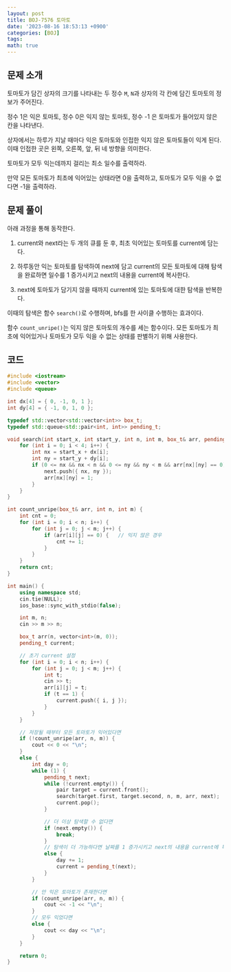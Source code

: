 ```yaml
---
layout: post
title: BOJ-7576 토마토
date: '2023-08-16 18:53:13 +0900'
categories: [BOJ]
tags:
math: true
---
```


## 문제 소개

토마토가 담긴 상자의 크기를 나타내는 두 정수 `M`, `N`과 상자의 각 칸에 담긴 토마토의 정보가 주어진다.

정수 1은 익은 토마토, 정수 0은 익지 않는 토마토, 정수 -1 은 토마토가 들어있지 않은 칸을 나타낸다.

상자에서는 하루가 지날 때마다 익은 토마토와 인접한 익지 않은 토마토들이 익게 된다. 이때 인접한 곳은 왼쪽, 오른쪽, 앞, 뒤 네 방향을 의미한다.

토마토가 모두 익는데까지 걸리는 최소 일수를 출력하라.

만약 모든 토마토가 최초에 익어있는 상태라면 0을 출력하고, 토마토가 모두 익을 수 없다면 -1을 출력하라.

## 문제 풀이

아래 과정을 통해 동작한다.

1. current와 next라는 두 개의 큐를 둔 후, 최초 익어있는 토마토를 current에 담는다.

2. 하루동안 익는 토마토를 탐색하여 next에 담고 current의 모든 토마토에 대해 탐색을 완료하면 일수를 1 증가시키고 next의 내용을 current에 복사한다.

3. next에 토마토가 담기지 않을 때까지 current에 있는 토마토에 대한 탐색을 반복한다.

이때의 탐색은 함수 `search()`로 수행하며, bfs를 한 사이클 수행하는 효과이다.

함수 `count_unripe()`는 익지 않은 토마토의 개수를 세는 함수이다. 모든 토마토가 최초에 익어있거나 토마토가 모두 익을 수 없는 상태를 판별하기 위해 사용한다.

## 코드

```cpp
#include <iostream>
#include <vector>
#include <queue>

int dx[4] = { 0, -1, 0, 1 };
int dy[4] = { -1, 0, 1, 0 };

typedef std::vector<std::vector<int>> box_t;
typedef std::queue<std::pair<int, int>> pending_t;

void search(int start_x, int start_y, int n, int m, box_t& arr, pending_t& next) {
	for (int i = 0; i < 4; i++) {
		int nx = start_x + dx[i];
		int ny = start_y + dy[i];
		if (0 <= nx && nx < n && 0 <= ny && ny < m && arr[nx][ny] == 0) {
			next.push({ nx, ny });
			arr[nx][ny] = 1;
		}
	}
}

int count_unripe(box_t& arr, int n, int m) {
	int cnt = 0;
	for (int i = 0; i < n; i++) {
		for (int j = 0; j < m; j++) {
			if (arr[i][j] == 0) {	// 익지 않은 경우
				cnt += 1;
			}
		}
	}
	return cnt;
}

int main() {
	using namespace std;
	cin.tie(NULL);
	ios_base::sync_with_stdio(false);

	int m, n;
	cin >> m >> n;

	box_t arr(n, vector<int>(m, 0));
	pending_t current;

	// 초기 current 설정
	for (int i = 0; i < n; i++) {
		for (int j = 0; j < m; j++) {
			int t;
			cin >> t;
			arr[i][j] = t;
			if (t == 1) {
				current.push({ i, j });
			}
		}
	}

	// 저장될 때부터 모든 토마토가 익어있다면
	if (!count_unripe(arr, n, m)) {
		cout << 0 << "\n";
	}
	else {
		int day = 0;
		while (1) {
			pending_t next;
			while (!current.empty()) {
				pair target = current.front();
				search(target.first, target.second, n, m, arr, next);
				current.pop();
			}

			// 더 이상 탐색할 수 없다면
			if (next.empty()) {
				break;
			}
			// 탐색이 더 가능하다면 날짜를 1 증가시키고 next의 내용을 current에 복사
			else {
				day += 1;
				current = pending_t(next);
			}
		}

		// 안 익은 토마토가 존재한다면
		if (count_unripe(arr, n, m)) {
			cout << -1 << "\n";
		}
		// 모두 익었다면
		else {
			cout << day << "\n";
		}
	}

	return 0;
}
```